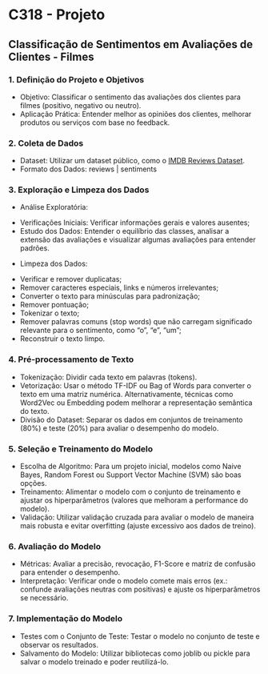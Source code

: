 # C318 - Projeto
## Classificação de Sentimentos em Avaliações de Clientes - Filmes

### 1. Definição do Projeto e Objetivos
*	Objetivo: Classificar o sentimento das avaliações dos clientes para filmes (positivo, negativo ou neutro).
*	Aplicação Prática: Entender melhor as opiniões dos clientes, melhorar produtos ou serviços com base no feedback.

### 2. Coleta de Dados
*	Dataset: Utilizar um dataset público, como o [IMDB Reviews Dataset](https://www.kaggle.com/datasets/lakshmi25npathi/imdb-dataset-of-50k-movie-reviews?resource=download).
*	Formato dos Dados: reviews | sentiments

### 3. Exploração e Limpeza dos Dados
* Análise Exploratória: 
- Verificações Iniciais: Verificar informações gerais e valores ausentes;
- Estudo dos Dados: Entender o equilíbrio das classes, analisar a extensão das avaliações e visualizar algumas avaliações para entender padrões.
* Limpeza dos Dados:
- Verificar e remover duplicatas;
- Remover caracteres especiais, links e números irrelevantes;
- Converter o texto para minúsculas para padronização;
- Remover pontuação;
- Tokenizar o texto;
- Remover palavras comuns (stop words) que não carregam significado relevante para o sentimento, como “o”, “e”, “um”;
- Reconstruir o texto limpo.

### 4. Pré-processamento de Texto
*	Tokenização: Dividir cada texto em palavras (tokens).
*	Vetorização: Usar o método TF-IDF ou Bag of Words para converter o texto em uma matriz numérica. Alternativamente, técnicas como Word2Vec ou Embedding podem melhorar a representação semântica do texto.
*	Divisão do Dataset: Separar os dados em conjuntos de treinamento (80%) e teste (20%) para avaliar o desempenho do modelo.

### 5. Seleção e Treinamento do Modelo
*	Escolha de Algoritmo: Para um projeto inicial, modelos como Naive Bayes, Random Forest ou Support Vector Machine (SVM) são boas opções.
*	Treinamento: Alimentar o modelo com o conjunto de treinamento e ajustar os hiperparâmetros (valores que melhoram a performance do modelo).
*	Validação: Utilizar validação cruzada para avaliar o modelo de maneira mais robusta e evitar overfitting (ajuste excessivo aos dados de treino).

### 6. Avaliação do Modelo
*	Métricas: Avaliar a precisão, revocação, F1-Score e matriz de confusão para entender o desempenho.
*	Interpretação: Verificar onde o modelo comete mais erros (ex.: confunde avaliações neutras com positivas) e ajuste os hiperparâmetros se necessário.

### 7. Implementação do Modelo
*	Testes com o Conjunto de Teste: Testar o modelo no conjunto de teste e observar os resultados.
*	Salvamento do Modelo: Utilizar bibliotecas como joblib ou pickle para salvar o modelo treinado e poder reutilizá-lo.

